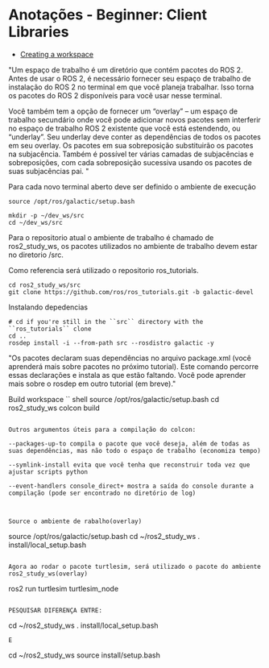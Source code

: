 # Anotações - Beginner: Client Libraries

- [Creating a workspace](http://docs.ros.org/en/galactic/Tutorials/Workspace/Creating-A-Workspace.html)
  

"Um espaço de trabalho é um diretório que contém pacotes do ROS 2. Antes de usar o ROS 2, é necessário fornecer seu espaço de trabalho de instalação do ROS 2 no terminal em que você planeja trabalhar. Isso torna os pacotes do ROS 2 disponíveis para você usar nesse terminal.

Você também tem a opção de fornecer um “overlay” – um espaço de trabalho secundário onde você pode adicionar novos pacotes sem interferir no espaço de trabalho ROS 2 existente que você está estendendo, ou “underlay”. Seu underlay deve conter as dependências de todos os pacotes em seu overlay. Os pacotes em sua sobreposição substituirão os pacotes na subjacência. Também é possível ter várias camadas de subjacências e sobreposições, com cada sobreposição sucessiva usando os pacotes de suas subjacências pai. "

Para cada novo terminal aberto deve ser definido o ambiente de execução
``` shell
source /opt/ros/galactic/setup.bash
```

``` shell
mkdir -p ~/dev_ws/src
cd ~/dev_ws/src
```

Para o repositorio atual o ambiente de trabalho é chamado de ros2_study_ws, os pacotes utilizados no ambiente de trabalho devem estar no diretorio /src.  

Como referencia será utilizado o repositorio ros_tutorials.

``` shell
cd ros2_study_ws/src
git clone https://github.com/ros/ros_tutorials.git -b galactic-devel
```

Instalando depedencias
``` shell
# cd if you're still in the ``src`` directory with the ``ros_tutorials`` clone
cd ..
rosdep install -i --from-path src --rosdistro galactic -y
```

"Os pacotes declaram suas dependências no arquivo package.xml (você aprenderá mais sobre pacotes no próximo tutorial). Este comando percorre essas declarações e instala as que estão faltando. Você pode aprender mais sobre o rosdep em outro tutorial (em breve)."


Build workspace
`` shell
source /opt/ros/galactic/setup.bash
cd ros2_study_ws
colcon build
```

Outros argumentos úteis para a compilação do colcon:

--packages-up-to compila o pacote que você deseja, além de todas as suas dependências, mas não todo o espaço de trabalho (economiza tempo)

--symlink-install evita que você tenha que reconstruir toda vez que ajustar scripts python

--event-handlers console_direct+ mostra a saída do console durante a compilação (pode ser encontrado no diretório de log) 



Source o ambiente de rabalho(overlay)
```
source /opt/ros/galactic/setup.bash
cd ~/ros2_study_ws
. install/local_setup.bash
```

Agora ao rodar o pacote turtlesim, será utilizado o pacote do ambiente ros2_study_ws(overlay)
```
ros2 run turtlesim turtlesim_node
```

PESQUISAR DIFERENÇA ENTRE:
```
cd ~/ros2_study_ws
. install/local_setup.bash
```
E
```
cd ~/ros2_study_ws
source install/setup.bash
```







